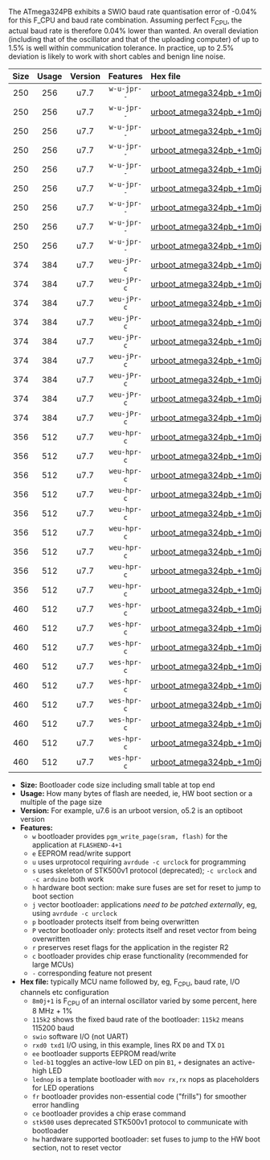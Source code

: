 The ATmega324PB exhibits a SWIO baud rate quantisation error of -0.04% for this F_CPU and baud rate combination. Assuming perfect F<sub>CPU</sub>, the actual baud rate is therefore 0.04% lower than wanted. An overall deviation (including that of the oscillator and that of the uploading computer) of up to 1.5% is well within communication tolerance. In practice, up to 2.5% deviation is likely to work with short cables and benign line noise.

|Size|Usage|Version|Features|Hex file|
|:-:|:-:|:-:|:-:|:--|
|250|256|u7.7|`w-u-jpr--`|[urboot_atmega324pb_+1m0j+1_+++2k4_swio_rxd0_txd1_led+b0.hex](https://raw.githubusercontent.com/stefanrueger/urboot.hex/main/mcus/atmega324pb/internal_oscillator/fcpu_+1m0j+1/br_+++2k4/urboot_atmega324pb_+1m0j+1_+++2k4_swio_rxd0_txd1_led+b0.hex)|
|250|256|u7.7|`w-u-jpr--`|[urboot_atmega324pb_+1m0j+1_+++2k4_swio_rxd0_txd1_led+b7.hex](https://raw.githubusercontent.com/stefanrueger/urboot.hex/main/mcus/atmega324pb/internal_oscillator/fcpu_+1m0j+1/br_+++2k4/urboot_atmega324pb_+1m0j+1_+++2k4_swio_rxd0_txd1_led+b7.hex)|
|250|256|u7.7|`w-u-jpr--`|[urboot_atmega324pb_+1m0j+1_+++2k4_swio_rxd0_txd1_lednop.hex](https://raw.githubusercontent.com/stefanrueger/urboot.hex/main/mcus/atmega324pb/internal_oscillator/fcpu_+1m0j+1/br_+++2k4/urboot_atmega324pb_+1m0j+1_+++2k4_swio_rxd0_txd1_lednop.hex)|
|250|256|u7.7|`w-u-jpr--`|[urboot_atmega324pb_+1m0j+1_+++2k4_swio_rxd2_txd3_led+b0.hex](https://raw.githubusercontent.com/stefanrueger/urboot.hex/main/mcus/atmega324pb/internal_oscillator/fcpu_+1m0j+1/br_+++2k4/urboot_atmega324pb_+1m0j+1_+++2k4_swio_rxd2_txd3_led+b0.hex)|
|250|256|u7.7|`w-u-jpr--`|[urboot_atmega324pb_+1m0j+1_+++2k4_swio_rxd2_txd3_led+b7.hex](https://raw.githubusercontent.com/stefanrueger/urboot.hex/main/mcus/atmega324pb/internal_oscillator/fcpu_+1m0j+1/br_+++2k4/urboot_atmega324pb_+1m0j+1_+++2k4_swio_rxd2_txd3_led+b7.hex)|
|250|256|u7.7|`w-u-jpr--`|[urboot_atmega324pb_+1m0j+1_+++2k4_swio_rxd2_txd3_lednop.hex](https://raw.githubusercontent.com/stefanrueger/urboot.hex/main/mcus/atmega324pb/internal_oscillator/fcpu_+1m0j+1/br_+++2k4/urboot_atmega324pb_+1m0j+1_+++2k4_swio_rxd2_txd3_lednop.hex)|
|250|256|u7.7|`w-u-jpr--`|[urboot_atmega324pb_+1m0j+1_+++2k4_swio_rxe2_txe3_led+b0.hex](https://raw.githubusercontent.com/stefanrueger/urboot.hex/main/mcus/atmega324pb/internal_oscillator/fcpu_+1m0j+1/br_+++2k4/urboot_atmega324pb_+1m0j+1_+++2k4_swio_rxe2_txe3_led+b0.hex)|
|250|256|u7.7|`w-u-jpr--`|[urboot_atmega324pb_+1m0j+1_+++2k4_swio_rxe2_txe3_led+b7.hex](https://raw.githubusercontent.com/stefanrueger/urboot.hex/main/mcus/atmega324pb/internal_oscillator/fcpu_+1m0j+1/br_+++2k4/urboot_atmega324pb_+1m0j+1_+++2k4_swio_rxe2_txe3_led+b7.hex)|
|250|256|u7.7|`w-u-jpr--`|[urboot_atmega324pb_+1m0j+1_+++2k4_swio_rxe2_txe3_lednop.hex](https://raw.githubusercontent.com/stefanrueger/urboot.hex/main/mcus/atmega324pb/internal_oscillator/fcpu_+1m0j+1/br_+++2k4/urboot_atmega324pb_+1m0j+1_+++2k4_swio_rxe2_txe3_lednop.hex)|
|374|384|u7.7|`weu-jPr-c`|[urboot_atmega324pb_+1m0j+1_+++2k4_swio_rxd0_txd1_ee_led+b0_fr_ce.hex](https://raw.githubusercontent.com/stefanrueger/urboot.hex/main/mcus/atmega324pb/internal_oscillator/fcpu_+1m0j+1/br_+++2k4/urboot_atmega324pb_+1m0j+1_+++2k4_swio_rxd0_txd1_ee_led+b0_fr_ce.hex)|
|374|384|u7.7|`weu-jPr-c`|[urboot_atmega324pb_+1m0j+1_+++2k4_swio_rxd0_txd1_ee_led+b7_fr_ce.hex](https://raw.githubusercontent.com/stefanrueger/urboot.hex/main/mcus/atmega324pb/internal_oscillator/fcpu_+1m0j+1/br_+++2k4/urboot_atmega324pb_+1m0j+1_+++2k4_swio_rxd0_txd1_ee_led+b7_fr_ce.hex)|
|374|384|u7.7|`weu-jPr-c`|[urboot_atmega324pb_+1m0j+1_+++2k4_swio_rxd0_txd1_ee_lednop_fr_ce.hex](https://raw.githubusercontent.com/stefanrueger/urboot.hex/main/mcus/atmega324pb/internal_oscillator/fcpu_+1m0j+1/br_+++2k4/urboot_atmega324pb_+1m0j+1_+++2k4_swio_rxd0_txd1_ee_lednop_fr_ce.hex)|
|374|384|u7.7|`weu-jPr-c`|[urboot_atmega324pb_+1m0j+1_+++2k4_swio_rxd2_txd3_ee_led+b0_fr_ce.hex](https://raw.githubusercontent.com/stefanrueger/urboot.hex/main/mcus/atmega324pb/internal_oscillator/fcpu_+1m0j+1/br_+++2k4/urboot_atmega324pb_+1m0j+1_+++2k4_swio_rxd2_txd3_ee_led+b0_fr_ce.hex)|
|374|384|u7.7|`weu-jPr-c`|[urboot_atmega324pb_+1m0j+1_+++2k4_swio_rxd2_txd3_ee_led+b7_fr_ce.hex](https://raw.githubusercontent.com/stefanrueger/urboot.hex/main/mcus/atmega324pb/internal_oscillator/fcpu_+1m0j+1/br_+++2k4/urboot_atmega324pb_+1m0j+1_+++2k4_swio_rxd2_txd3_ee_led+b7_fr_ce.hex)|
|374|384|u7.7|`weu-jPr-c`|[urboot_atmega324pb_+1m0j+1_+++2k4_swio_rxd2_txd3_ee_lednop_fr_ce.hex](https://raw.githubusercontent.com/stefanrueger/urboot.hex/main/mcus/atmega324pb/internal_oscillator/fcpu_+1m0j+1/br_+++2k4/urboot_atmega324pb_+1m0j+1_+++2k4_swio_rxd2_txd3_ee_lednop_fr_ce.hex)|
|374|384|u7.7|`weu-jPr-c`|[urboot_atmega324pb_+1m0j+1_+++2k4_swio_rxe2_txe3_ee_led+b0_fr_ce.hex](https://raw.githubusercontent.com/stefanrueger/urboot.hex/main/mcus/atmega324pb/internal_oscillator/fcpu_+1m0j+1/br_+++2k4/urboot_atmega324pb_+1m0j+1_+++2k4_swio_rxe2_txe3_ee_led+b0_fr_ce.hex)|
|374|384|u7.7|`weu-jPr-c`|[urboot_atmega324pb_+1m0j+1_+++2k4_swio_rxe2_txe3_ee_led+b7_fr_ce.hex](https://raw.githubusercontent.com/stefanrueger/urboot.hex/main/mcus/atmega324pb/internal_oscillator/fcpu_+1m0j+1/br_+++2k4/urboot_atmega324pb_+1m0j+1_+++2k4_swio_rxe2_txe3_ee_led+b7_fr_ce.hex)|
|374|384|u7.7|`weu-jPr-c`|[urboot_atmega324pb_+1m0j+1_+++2k4_swio_rxe2_txe3_ee_lednop_fr_ce.hex](https://raw.githubusercontent.com/stefanrueger/urboot.hex/main/mcus/atmega324pb/internal_oscillator/fcpu_+1m0j+1/br_+++2k4/urboot_atmega324pb_+1m0j+1_+++2k4_swio_rxe2_txe3_ee_lednop_fr_ce.hex)|
|356|512|u7.7|`weu-hpr-c`|[urboot_atmega324pb_+1m0j+1_+++2k4_swio_rxd0_txd1_ee_led+b0_fr_ce_hw.hex](https://raw.githubusercontent.com/stefanrueger/urboot.hex/main/mcus/atmega324pb/internal_oscillator/fcpu_+1m0j+1/br_+++2k4/urboot_atmega324pb_+1m0j+1_+++2k4_swio_rxd0_txd1_ee_led+b0_fr_ce_hw.hex)|
|356|512|u7.7|`weu-hpr-c`|[urboot_atmega324pb_+1m0j+1_+++2k4_swio_rxd0_txd1_ee_led+b7_fr_ce_hw.hex](https://raw.githubusercontent.com/stefanrueger/urboot.hex/main/mcus/atmega324pb/internal_oscillator/fcpu_+1m0j+1/br_+++2k4/urboot_atmega324pb_+1m0j+1_+++2k4_swio_rxd0_txd1_ee_led+b7_fr_ce_hw.hex)|
|356|512|u7.7|`weu-hpr-c`|[urboot_atmega324pb_+1m0j+1_+++2k4_swio_rxd0_txd1_ee_lednop_fr_ce_hw.hex](https://raw.githubusercontent.com/stefanrueger/urboot.hex/main/mcus/atmega324pb/internal_oscillator/fcpu_+1m0j+1/br_+++2k4/urboot_atmega324pb_+1m0j+1_+++2k4_swio_rxd0_txd1_ee_lednop_fr_ce_hw.hex)|
|356|512|u7.7|`weu-hpr-c`|[urboot_atmega324pb_+1m0j+1_+++2k4_swio_rxd2_txd3_ee_led+b0_fr_ce_hw.hex](https://raw.githubusercontent.com/stefanrueger/urboot.hex/main/mcus/atmega324pb/internal_oscillator/fcpu_+1m0j+1/br_+++2k4/urboot_atmega324pb_+1m0j+1_+++2k4_swio_rxd2_txd3_ee_led+b0_fr_ce_hw.hex)|
|356|512|u7.7|`weu-hpr-c`|[urboot_atmega324pb_+1m0j+1_+++2k4_swio_rxd2_txd3_ee_led+b7_fr_ce_hw.hex](https://raw.githubusercontent.com/stefanrueger/urboot.hex/main/mcus/atmega324pb/internal_oscillator/fcpu_+1m0j+1/br_+++2k4/urboot_atmega324pb_+1m0j+1_+++2k4_swio_rxd2_txd3_ee_led+b7_fr_ce_hw.hex)|
|356|512|u7.7|`weu-hpr-c`|[urboot_atmega324pb_+1m0j+1_+++2k4_swio_rxd2_txd3_ee_lednop_fr_ce_hw.hex](https://raw.githubusercontent.com/stefanrueger/urboot.hex/main/mcus/atmega324pb/internal_oscillator/fcpu_+1m0j+1/br_+++2k4/urboot_atmega324pb_+1m0j+1_+++2k4_swio_rxd2_txd3_ee_lednop_fr_ce_hw.hex)|
|356|512|u7.7|`weu-hpr-c`|[urboot_atmega324pb_+1m0j+1_+++2k4_swio_rxe2_txe3_ee_led+b0_fr_ce_hw.hex](https://raw.githubusercontent.com/stefanrueger/urboot.hex/main/mcus/atmega324pb/internal_oscillator/fcpu_+1m0j+1/br_+++2k4/urboot_atmega324pb_+1m0j+1_+++2k4_swio_rxe2_txe3_ee_led+b0_fr_ce_hw.hex)|
|356|512|u7.7|`weu-hpr-c`|[urboot_atmega324pb_+1m0j+1_+++2k4_swio_rxe2_txe3_ee_led+b7_fr_ce_hw.hex](https://raw.githubusercontent.com/stefanrueger/urboot.hex/main/mcus/atmega324pb/internal_oscillator/fcpu_+1m0j+1/br_+++2k4/urboot_atmega324pb_+1m0j+1_+++2k4_swio_rxe2_txe3_ee_led+b7_fr_ce_hw.hex)|
|356|512|u7.7|`weu-hpr-c`|[urboot_atmega324pb_+1m0j+1_+++2k4_swio_rxe2_txe3_ee_lednop_fr_ce_hw.hex](https://raw.githubusercontent.com/stefanrueger/urboot.hex/main/mcus/atmega324pb/internal_oscillator/fcpu_+1m0j+1/br_+++2k4/urboot_atmega324pb_+1m0j+1_+++2k4_swio_rxe2_txe3_ee_lednop_fr_ce_hw.hex)|
|460|512|u7.7|`wes-hpr-c`|[urboot_atmega324pb_+1m0j+1_+++2k4_swio_rxd0_txd1_ee_led+b0_fr_ce_stk500_hw.hex](https://raw.githubusercontent.com/stefanrueger/urboot.hex/main/mcus/atmega324pb/internal_oscillator/fcpu_+1m0j+1/br_+++2k4/urboot_atmega324pb_+1m0j+1_+++2k4_swio_rxd0_txd1_ee_led+b0_fr_ce_stk500_hw.hex)|
|460|512|u7.7|`wes-hpr-c`|[urboot_atmega324pb_+1m0j+1_+++2k4_swio_rxd0_txd1_ee_led+b7_fr_ce_stk500_hw.hex](https://raw.githubusercontent.com/stefanrueger/urboot.hex/main/mcus/atmega324pb/internal_oscillator/fcpu_+1m0j+1/br_+++2k4/urboot_atmega324pb_+1m0j+1_+++2k4_swio_rxd0_txd1_ee_led+b7_fr_ce_stk500_hw.hex)|
|460|512|u7.7|`wes-hpr-c`|[urboot_atmega324pb_+1m0j+1_+++2k4_swio_rxd0_txd1_ee_lednop_fr_ce_stk500_hw.hex](https://raw.githubusercontent.com/stefanrueger/urboot.hex/main/mcus/atmega324pb/internal_oscillator/fcpu_+1m0j+1/br_+++2k4/urboot_atmega324pb_+1m0j+1_+++2k4_swio_rxd0_txd1_ee_lednop_fr_ce_stk500_hw.hex)|
|460|512|u7.7|`wes-hpr-c`|[urboot_atmega324pb_+1m0j+1_+++2k4_swio_rxd2_txd3_ee_led+b0_fr_ce_stk500_hw.hex](https://raw.githubusercontent.com/stefanrueger/urboot.hex/main/mcus/atmega324pb/internal_oscillator/fcpu_+1m0j+1/br_+++2k4/urboot_atmega324pb_+1m0j+1_+++2k4_swio_rxd2_txd3_ee_led+b0_fr_ce_stk500_hw.hex)|
|460|512|u7.7|`wes-hpr-c`|[urboot_atmega324pb_+1m0j+1_+++2k4_swio_rxd2_txd3_ee_led+b7_fr_ce_stk500_hw.hex](https://raw.githubusercontent.com/stefanrueger/urboot.hex/main/mcus/atmega324pb/internal_oscillator/fcpu_+1m0j+1/br_+++2k4/urboot_atmega324pb_+1m0j+1_+++2k4_swio_rxd2_txd3_ee_led+b7_fr_ce_stk500_hw.hex)|
|460|512|u7.7|`wes-hpr-c`|[urboot_atmega324pb_+1m0j+1_+++2k4_swio_rxd2_txd3_ee_lednop_fr_ce_stk500_hw.hex](https://raw.githubusercontent.com/stefanrueger/urboot.hex/main/mcus/atmega324pb/internal_oscillator/fcpu_+1m0j+1/br_+++2k4/urboot_atmega324pb_+1m0j+1_+++2k4_swio_rxd2_txd3_ee_lednop_fr_ce_stk500_hw.hex)|
|460|512|u7.7|`wes-hpr-c`|[urboot_atmega324pb_+1m0j+1_+++2k4_swio_rxe2_txe3_ee_led+b0_fr_ce_stk500_hw.hex](https://raw.githubusercontent.com/stefanrueger/urboot.hex/main/mcus/atmega324pb/internal_oscillator/fcpu_+1m0j+1/br_+++2k4/urboot_atmega324pb_+1m0j+1_+++2k4_swio_rxe2_txe3_ee_led+b0_fr_ce_stk500_hw.hex)|
|460|512|u7.7|`wes-hpr-c`|[urboot_atmega324pb_+1m0j+1_+++2k4_swio_rxe2_txe3_ee_led+b7_fr_ce_stk500_hw.hex](https://raw.githubusercontent.com/stefanrueger/urboot.hex/main/mcus/atmega324pb/internal_oscillator/fcpu_+1m0j+1/br_+++2k4/urboot_atmega324pb_+1m0j+1_+++2k4_swio_rxe2_txe3_ee_led+b7_fr_ce_stk500_hw.hex)|
|460|512|u7.7|`wes-hpr-c`|[urboot_atmega324pb_+1m0j+1_+++2k4_swio_rxe2_txe3_ee_lednop_fr_ce_stk500_hw.hex](https://raw.githubusercontent.com/stefanrueger/urboot.hex/main/mcus/atmega324pb/internal_oscillator/fcpu_+1m0j+1/br_+++2k4/urboot_atmega324pb_+1m0j+1_+++2k4_swio_rxe2_txe3_ee_lednop_fr_ce_stk500_hw.hex)|

- **Size:** Bootloader code size including small table at top end
- **Usage:** How many bytes of flash are needed, ie, HW boot section or a multiple of the page size
- **Version:** For example, u7.6 is an urboot version, o5.2 is an optiboot version
- **Features:**
  + `w` bootloader provides `pgm_write_page(sram, flash)` for the application at `FLASHEND-4+1`
  + `e` EEPROM read/write support
  + `u` uses urprotocol requiring `avrdude -c urclock` for programming
  + `s` uses skeleton of STK500v1 protocol (deprecated); `-c urclock` and `-c arduino` both work
  + `h` hardware boot section: make sure fuses are set for reset to jump to boot section
  + `j` vector bootloader: applications *need to be patched externally*, eg, using `avrdude -c urclock`
  + `p` bootloader protects itself from being overwritten
  + `P` vector bootloader only: protects itself and reset vector from being overwritten
  + `r` preserves reset flags for the application in the register R2
  + `c` bootloader provides chip erase functionality (recommended for large MCUs)
  + `-` corresponding feature not present
- **Hex file:** typically MCU name followed by, eg, F<sub>CPU</sub>, baud rate, I/O channels etc configuration
  + `8m0j+1` is F<sub>CPU</sub> of an internal oscillator varied by some percent, here 8 MHz + 1%
  + `115k2` shows the fixed baud rate of the bootloader: `115k2` means 115200 baud
  + `swio` software I/O (not UART)
  + `rxd0 txd1` I/O using, in this example, lines RX `D0` and TX `D1`
  + `ee` bootloader supports EEPROM read/write
  + `led-b1` toggles an active-low LED on pin `B1`, `+` designates an active-high LED
  + `lednop` is a template bootloader with `mov rx,rx` nops as placeholders for LED operations
  + `fr` bootloader provides non-essential code ("frills") for smoother error handling
  + `ce` bootloader provides a chip erase command
  + `stk500` uses deprecated STK500v1 protocol to communicate with bootloader
  + `hw` hardware supported bootloader: set fuses to jump to the HW boot section, not to reset vector
